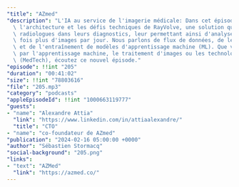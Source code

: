 ```yaml
---
"title": "AZmed"
"description": "L'IA au service de l'imagerie médicale: Dans cet épisode, nous découvrons\
  \ l'architecture et les défis techniques de RayVolve, une solution qui assiste les\
  \ radiologues dans leurs diagnostics, leur permettant ainsi d'analyser jusqu'à trois\
  \ fois plus d'images par jour. Nous parlons de flux de données, de leur anonymisation,\
  \ et de l'entraînement de modèles d'apprentissage machine (ML). Que vous soyez intéressés\
  \ par l'apprentissage machine, le traitement d'images ou les technologies médicales\
  \ (MedTech), écoutez ce nouvel épisode."
"episode": !!int "205"
"duration": "00:41:02"
"size": !!int "78803616"
"file": "205.mp3"
"category": "podcasts"
"appleEpisodeId": !!int "1000663119777"
"guests":
- "name": "Alexandre Attia"
  "link": "https://www.linkedin.com/in/attiaalexandre/"
  "title": "CTO"
- "name": "co-foundateur de AZmed"
"publication": "2024-02-16 05:00:00 +0000"
"author": "Sébastien Stormacq"
"social-background": "205.png"
"links":
- "text": "AZMed"
  "link": "https://azmed.co/"
---
```

